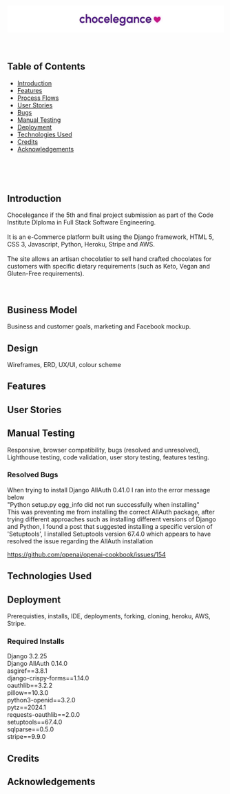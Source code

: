 ![hero image](documentation/readme-hero-image.webp)
<br>
<br>
<br>
## Table of Contents

* [Introduction](#introduction)
* [Features](#features)
* [Process Flows](#process-flows)
* [User Stories](#user-stories)
* [Bugs](#bugs)
* [Manual Testing](#manual-testing)
* [Deployment](#deployment)
* [Technologies Used](#technologies-used)
* [Credits](#credits)
* [Acknowledgements](#acknowledgements)
<br>
<br>
<br>


## Introduction

Chocelegance if the 5th and final project submission as part of the Code Institute DIploma in Full Stack Software Engineering.
<br><br>
It is an e-Commerce platform built using the Django framework, HTML 5, CSS 3, Javascript, Python, Heroku, Stripe and AWS.
<br><br>
The site allows an artisan chocolatier to sell hand crafted chocolates for customers with specific dietary requirements (such as Keto, Vegan and Gluten-Free requirements).
<br>
<br>
<br>

## Business Model

Business and customer goals, marketing and Facebook mockup.

## Design

Wireframes, ERD, UX/UI, colour scheme







## Features







## User Stories







## Manual Testing

Responsive, browser compatibility, bugs (resolved and unresolved), Lighthouse testing, code validation, user story testing, features testing.


### Resolved Bugs

When trying to install Django AllAuth 0.41.0 I ran into the error message below<br>
"Python setup.py egg_info did not run successfully when installing"<br>
This was preventing me from installing the correct AllAuth package, after trying different approaches such as installing different versions of Django and Python, I found a post that suggested installing a specific version of 'Setuptools', I installed Setuptools version 67.4.0 which appears to have resolved the issue regarding the AllAuth installation

https://github.com/openai/openai-cookbook/issues/154


## Technologies Used

## Deployment

Prerequisties, installs, IDE, deployments, forking, cloning, heroku, AWS, Stripe.







### Required Installs

Django 3.2.25<br>
Django AllAuth 0.14.0<br>
asgiref==3.8.1<br>
django-crispy-forms==1.14.0<br>
oauthlib==3.2.2<br>
pillow==10.3.0<br>
python3-openid==3.2.0<br>
pytz==2024.1<br>
requests-oauthlib==2.0.0<br>
setuptools==67.4.0<br>
sqlparse==0.5.0<br>
stripe==9.9.0<br>



## Credits

## Acknowledgements
